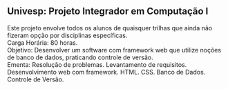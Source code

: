 ## Univesp: Projeto Integrador em Computação I
Este projeto envolve todos os alunos de quaisquer trilhas que ainda não fizeram
opção por disciplinas específicas.  
Carga Horária: 80 horas.\
Objetivo: Desenvolver um software com framework web que utilize noções de banco de
dados, praticando controle de versão.\
Ementa: Resolução de problemas. Levantamento de requisitos. Desenvolvimento web
com framework. HTML. CSS. Banco de Dados. Controle de Versão.
